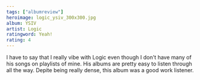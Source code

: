 ```yaml
---
tags: ["albumreview"]
heroimage: logic_ysiv_300x300.jpg
album: YSIV
artist: Logic
ratingword: Yeah!
rating: 4
---
```


I have to say that I really vibe with Logic even though I don't have many of his
songs on playlists of mine. His albums are pretty easy to listen through all the
way. Depite being really dense, this album was a good work listener.
